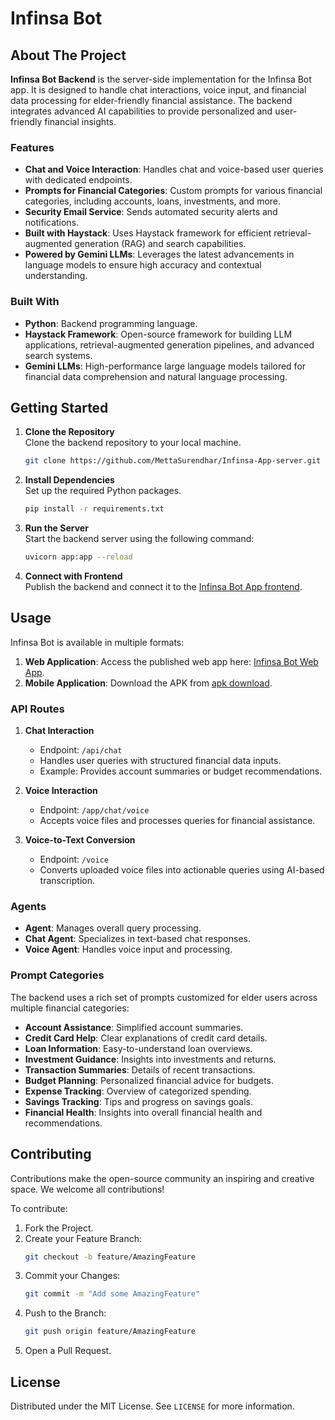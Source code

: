 # Infinsa Bot  

## About The Project 

**Infinsa Bot Backend** is the server-side implementation for the Infinsa Bot app. It is designed to handle chat interactions, voice input, and financial data processing for elder-friendly financial assistance. The backend integrates advanced AI capabilities to provide personalized and user-friendly financial insights.

### **Features**  

- **Chat and Voice Interaction**: Handles chat and voice-based user queries with dedicated endpoints.  
- **Prompts for Financial Categories**: Custom prompts for various financial categories, including accounts, loans, investments, and more.  
- **Security Email Service**: Sends automated security alerts and notifications.  
- **Built with Haystack**: Uses Haystack framework for efficient retrieval-augmented generation (RAG) and search capabilities.  
- **Powered by Gemini LLMs**: Leverages the latest advancements in language models to ensure high accuracy and contextual understanding.

### **Built With**  

- **Python**: Backend programming language.  
- **Haystack Framework**: Open-source framework for building LLM applications, retrieval-augmented generation pipelines, and advanced search systems.  
- **Gemini LLMs**: High-performance large language models tailored for financial data comprehension and natural language processing.  

## **Getting Started**  

1. **Clone the Repository**  
   Clone the backend repository to your local machine.  
   ```bash
   git clone https://github.com/MettaSurendhar/Infinsa-App-server.git
   ```

2. **Install Dependencies**  
   Set up the required Python packages.  
   ```bash
   pip install -r requirements.txt
   ```

3. **Run the Server**  
   Start the backend server using the following command:  
   ```bash
   uvicorn app:app --reload
   ```

4. **Connect with Frontend**  
   Publish the backend and connect it to the [Infinsa Bot App frontend](https://github.com/MettaSurendhar/Infinsa-App).

## **Usage**  

Infinsa Bot is available in multiple formats:  
1. **Web Application**: Access the published web app here: [Infinsa Bot Web App](https://infinsa-bot-app.flutterflow.app/).  
2. **Mobile Application**: Download the APK from [apk download](https://github.com/MettaSurendhar/Infinsa-App/releases/download/v0.1.0-alpha/Infinsa.App-release.apk).


### **API Routes**  

1. **Chat Interaction**  
   - Endpoint: `/api/chat`  
   - Handles user queries with structured financial data inputs.  
   - Example: Provides account summaries or budget recommendations.  

2. **Voice Interaction**  
   - Endpoint: `/app/chat/voice`  
   - Accepts voice files and processes queries for financial assistance.  

3. **Voice-to-Text Conversion**  
   - Endpoint: `/voice`  
   - Converts uploaded voice files into actionable queries using AI-based transcription.  

### **Agents**  

- **Agent**: Manages overall query processing.  
- **Chat Agent**: Specializes in text-based chat responses.  
- **Voice Agent**: Handles voice input and processing.  


### **Prompt Categories**  

The backend uses a rich set of prompts customized for elder users across multiple financial categories:  

- **Account Assistance**: Simplified account summaries.  
- **Credit Card Help**: Clear explanations of credit card details.  
- **Loan Information**: Easy-to-understand loan overviews.  
- **Investment Guidance**: Insights into investments and returns.  
- **Transaction Summaries**: Details of recent transactions.  
- **Budget Planning**: Personalized financial advice for budgets.  
- **Expense Tracking**: Overview of categorized spending.  
- **Savings Tracking**: Tips and progress on savings goals.  
- **Financial Health**: Insights into overall financial health and recommendations.

## Contributing  
Contributions make the open-source community an inspiring and creative space. We welcome all contributions!  

To contribute:  
1. Fork the Project.  
2. Create your Feature Branch:  
   ```bash  
   git checkout -b feature/AmazingFeature  
   ```  
3. Commit your Changes:  
   ```bash  
   git commit -m "Add some AmazingFeature"  
   ```  
4. Push to the Branch:  
   ```bash  
   git push origin feature/AmazingFeature  
   ```  
5. Open a Pull Request.  

## License  
Distributed under the MIT License. See `LICENSE` for more information. 
